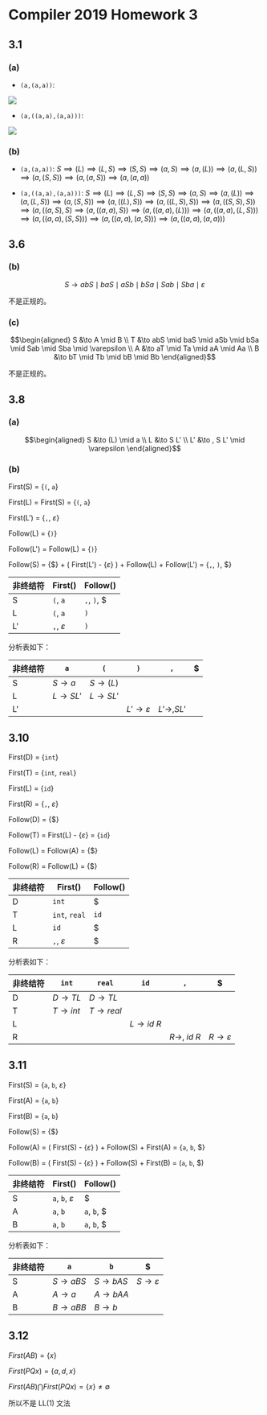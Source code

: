 # Compiler 2019 Homework 3

## 3.1

### (a)

- `(a,(a,a))`:

![](pics/3.1(a)-1.png)

- `(a,((a,a),(a,a)))`:

![](pics/3.1(a)-2.png)

### (b)

- `(a,(a,a))`: $S \implies (L) \implies (L,S) \implies (S,S) \implies (a,S) \implies (a,(L)) \implies (a,(L,S)) \implies (a,(S,S)) \implies (a,(a,S)) \implies (a,(a,a))$

- `(a,((a,a),(a,a)))`: $S \implies (L) \implies (L,S) \implies (S,S) \implies (a,S) \implies(a,(L)) \implies (a,(L,S)) \implies (a,(S,S)) \implies (a,((L),S)) \implies (a,((L,S),S)) \implies (a,((S,S),S)) \implies (a,((a,S),S) \implies (a,((a,a),S)) \implies (a,((a,a),(L))) \implies (a,((a,a),(L,S))) \implies (a,((a,a),(S,S))) \implies (a,((a,a),(a,S))) \implies (a,((a,a),(a,a)))$

## 3.6

### (b)

$$S \to abS \mid baS \mid aSb \mid bSa \mid Sab \mid Sba \mid \varepsilon$$

不是正规的。

### (c)

$$\begin{aligned}
    S &\to A \mid B \\
    T &\to abS \mid baS \mid aSb \mid bSa \mid Sab \mid Sba \mid \varepsilon \\
    A &\to aT \mid Ta \mid aA \mid Aa \\
    B &\to bT \mid Tb \mid bB \mid Bb
\end{aligned}$$

不是正规的。

## 3.8

### (a)

$$\begin{aligned}
    S &\to (L) \mid a \\
    L &\to S L' \\
    L' &\to , S L' \mid \varepsilon
\end{aligned}$$

### (b)

First(S) = {`(`, `a`}

First(L) = First(S) = {`(`, `a`}

First(L') = {`,`, $\varepsilon$}

Follow(L) = {`)`}

Follow(L') = Follow(L) = {`)`}

Follow(S) = {\$} + ( First(L') - {$\varepsilon$} ) + Follow(L) + Follow(L') = {`,`, `)`, \$}

| 非终结符 | First()            | Follow()     |
| -------- | ------------------ | ------------ |
| S        | `(`, `a`           | `,`, `)`, \$ |
| L        | `(`, `a`           | `)`          |
| L'       | `,`, $\varepsilon$ | `)`          |

分析表如下：

| 非终结符 | `a`          | `(`          | `)`                  | `,`           | \$  |
| -------- | ------------ | ------------ | -------------------- | ------------- | --- |
| S        | $S \to a$    | $S \to (L)$  |                      |               |     |
| L        | $L \to S L'$ | $L \to S L'$ |                      |               |     |
| L'       |              |              | $L' \to \varepsilon$ | $L' \to ,SL'$ |     |

## 3.10

First(D) = {`int`}

First(T) = {`int`, `real`}

First(L) = {`id`}

First(R) = {`,`, $\varepsilon$}

Follow(D) = {\$}

Follow(T) = First(L) - {$\varepsilon$} = {`id`}

Follow(L) = Follow(A) = {\$}

Follow(R) = Follow(L) = {\$}

| 非终结符 | First()            | Follow() |
| -------- | ------------------ | -------- |
| D        | `int`              | \$       |
| T        | `int`, `real`      | `id`     |
| L        | `id`               | \$       |
| R        | `,`, $\varepsilon$ | \$       |

分析表如下：

| 非终结符 | `int`      | `real`      | `id`         | `,`             | \$                |
| -------- | ---------- | ----------- | ------------ | --------------- | ----------------- |
| D        | $D\to TL$  | $D\to TL$   |              |                 |                   |
| T        | $T\to int$ | $T\to real$ |              |                 |                   |
| L        |            |             | $L\to id\ R$ |                 |                   |
| R        |            |             |              | $R\to ,\ id\ R$ | $R\to\varepsilon$ |

## 3.11

First(S) = {`a`, `b`, $\varepsilon$}

First(A) = {`a`, `b`}

First(B) = {`a`, `b`}

Follow(S) = {\$}

Follow(A) = ( First(S) - {$\varepsilon$} ) + Follow(S) + First(A) = {`a`, `b`, \$}

Follow(B) = ( First(S) - {$\varepsilon$} ) + Follow(S) + First(B) = (`a`, `b`, \$)

| 非终结符 | First()                 | Follow()     |
| -------- | ----------------------- | ------------ |
| S        | `a`, `b`, $\varepsilon$ | \$           |
| A        | `a`, `b`                | `a`, `b`, \$ |
| B        | `a`, `b`                | `a`, `b`, \$ |

分析表如下：

| 非终结符 | `a`        | `b`        | \$                |
| -------- | ---------- | ---------- | ----------------- |
| S        | $S\to aBS$ | $S\to bAS$ | $S\to\varepsilon$ |
| A        | $A\to a$   | $A\to bAA$ |                   |
| B        | $B\to aBB$ | $B\to b$   |                   |

## 3.12

$First(AB)=\lbrace x \rbrace$

$First(PQx)=\lbrace a,d,x \rbrace$

$First(AB) \bigcap First(PQx) = \lbrace x \rbrace \neq \emptyset$

所以不是 LL(1) 文法
